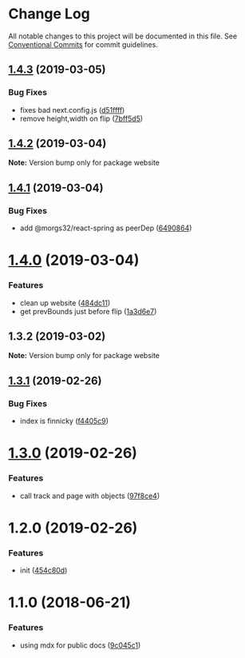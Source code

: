 # Change Log

All notable changes to this project will be documented in this file.
See [Conventional Commits](https://conventionalcommits.org) for commit guidelines.

## [1.4.3](https://github.com/morgs32/react-spring-flip/compare/website@1.4.2...website@1.4.3) (2019-03-05)


### Bug Fixes

* fixes bad next.config.js ([d51ffff](https://github.com/morgs32/react-spring-flip/commit/d51ffff))
* remove height,width on flip ([7bff5d5](https://github.com/morgs32/react-spring-flip/commit/7bff5d5))





## [1.4.2](https://github.com/morgs32/react-spring-flip/compare/website@1.4.1...website@1.4.2) (2019-03-04)

**Note:** Version bump only for package website





## [1.4.1](https://github.com/morgs32/react-spring-flip/compare/website@1.4.0...website@1.4.1) (2019-03-04)


### Bug Fixes

* add @morgs32/react-spring as peerDep ([6490864](https://github.com/morgs32/react-spring-flip/commit/6490864))





# [1.4.0](https://github.com/morgs32/react-spring-flip/compare/website@1.3.2...website@1.4.0) (2019-03-04)


### Features

* clean up website ([484dc11](https://github.com/morgs32/react-spring-flip/commit/484dc11))
* get prevBounds just before flip ([1a3d6e7](https://github.com/morgs32/react-spring-flip/commit/1a3d6e7))





## 1.3.2 (2019-03-02)

**Note:** Version bump only for package website





## [1.3.1](https://github.com/morgs32/react-merge-metrics/compare/website@1.3.0...website@1.3.1) (2019-02-26)


### Bug Fixes

* index is finnicky ([f4405c9](https://github.com/morgs32/react-merge-metrics/commit/f4405c9))





# [1.3.0](https://github.com/morgs32/react-merge-metrics/compare/website@1.2.0...website@1.3.0) (2019-02-26)


### Features

* call track and page with objects ([97f8ce4](https://github.com/morgs32/react-merge-metrics/commit/97f8ce4))





# 1.2.0 (2019-02-26)


### Features

* init ([454c80d](https://github.com/morgs32/react-merge-metrics/commit/454c80d))





<a name="1.1.0"></a>
# 1.1.0 (2018-06-21)


### Features

* using mdx for public docs ([9c045c1](https://github.com/morgs32/hemingway/commit/9c045c1))
